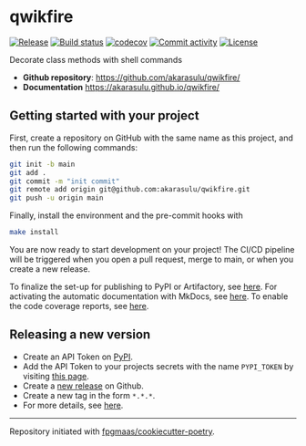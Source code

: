 # qwikfire

[![Release](https://img.shields.io/github/v/release/akarasulu/qwikfire)](https://img.shields.io/github/v/release/akarasulu/qwikfire)
[![Build status](https://img.shields.io/github/actions/workflow/status/akarasulu/qwikfire/main.yml?branch=main)](https://github.com/akarasulu/qwikfire/actions/workflows/main.yml?query=branch%3Amain)
[![codecov](https://codecov.io/gh/akarasulu/qwikfire/branch/main/graph/badge.svg)](https://codecov.io/gh/akarasulu/qwikfire)
[![Commit activity](https://img.shields.io/github/commit-activity/m/akarasulu/qwikfire)](https://img.shields.io/github/commit-activity/m/akarasulu/qwikfire)
[![License](https://img.shields.io/github/license/akarasulu/qwikfire)](https://img.shields.io/github/license/akarasulu/qwikfire)

Decorate class methods with shell commands

- **Github repository**: <https://github.com/akarasulu/qwikfire/>
- **Documentation** <https://akarasulu.github.io/qwikfire/>

## Getting started with your project

First, create a repository on GitHub with the same name as this project, and then run the following commands:

```bash
git init -b main
git add .
git commit -m "init commit"
git remote add origin git@github.com:akarasulu/qwikfire.git
git push -u origin main
```

Finally, install the environment and the pre-commit hooks with

```bash
make install
```

You are now ready to start development on your project!
The CI/CD pipeline will be triggered when you open a pull request, merge to main, or when you create a new release.

To finalize the set-up for publishing to PyPI or Artifactory, see [here](https://fpgmaas.github.io/cookiecutter-poetry/features/publishing/#set-up-for-pypi).
For activating the automatic documentation with MkDocs, see [here](https://fpgmaas.github.io/cookiecutter-poetry/features/mkdocs/#enabling-the-documentation-on-github).
To enable the code coverage reports, see [here](https://fpgmaas.github.io/cookiecutter-poetry/features/codecov/).

## Releasing a new version

- Create an API Token on [PyPI](https://pypi.org/).
- Add the API Token to your projects secrets with the name `PYPI_TOKEN` by visiting [this page](https://github.com/akarasulu/qwikfire/settings/secrets/actions/new).
- Create a [new release](https://github.com/akarasulu/qwikfire/releases/new) on Github.
- Create a new tag in the form `*.*.*`.
- For more details, see [here](https://fpgmaas.github.io/cookiecutter-poetry/features/cicd/#how-to-trigger-a-release).

---

Repository initiated with [fpgmaas/cookiecutter-poetry](https://github.com/fpgmaas/cookiecutter-poetry).
